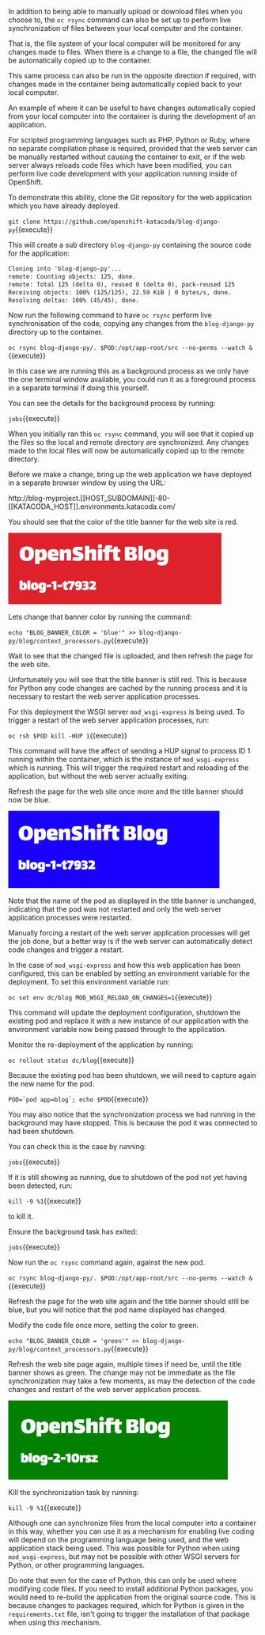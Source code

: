 In addition to being able to manually upload or download files when you choose to, the ``oc rsync`` command can also be set up to perform live synchronization of files between your local computer and the container.

That is, the file system of your local computer will be monitored for any changes made to files. When there is a change to a file, the changed file will be automatically copied up to the container.

This same process can also be run in the opposite direction if required, with changes made in the container being automatically copied back to your local computer.

An example of where it can be useful to have changes automatically copied from your local computer into the container is during the development of an application.

For scripted programming languages such as PHP, Python or Ruby, where no separate compilation phase is required, provided that the web server can be manually restarted without causing the container to exit, or if the web server always reloads code files which have been modified, you can perform live code development with your application running inside of OpenShift.

To demonstrate this ability, clone the Git repository for the web application which you have already deployed.

``git clone https://github.com/openshift-katacoda/blog-django-py``{{execute}}

This will create a sub directory ``blog-django-py`` containing the source code for the application:

```
Cloning into 'blog-django-py'...
remote: Counting objects: 125, done.
remote: Total 125 (delta 0), reused 0 (delta 0), pack-reused 125
Receiving objects: 100% (125/125), 22.59 KiB | 0 bytes/s, done.
Resolving deltas: 100% (45/45), done.
```

Now run the following command to have ``oc rsync`` perform live synchronisation of the code, copying any changes from the ``blog-django-py`` directory up to the container.

``oc rsync blog-django-py/. $POD:/opt/app-root/src --no-perms --watch &``{{execute}}

In this case we are running this as a background process as we only have the one terminal window available, you could run it as a foreground process in a separate terminal if doing this yourself.

You can see the details for the background process by running:

``jobs``{{execute}}

When you initially ran this ``oc rsync`` command, you will see that it copied up the files so the local and remote directory are synchronized. Any changes made to the local files will now be automatically copied up to the remote directory.

Before we make a change, bring up the web application we have deployed in a separate browser window by using the URL:

http://blog-myproject.[[HOST_SUBDOMAIN]]-80-[[KATACODA_HOST]].environments.katacoda.com/

You should see that the color of the title banner for the web site is red.

![Blog Web Site Red](../../assets/introduction/transferring-files/04-blog-web-site-red.png)

Lets change that banner color by running the command:

``echo "BLOG_BANNER_COLOR = 'blue'" >> blog-django-py/blog/context_processors.py``{{execute}}

Wait to see that the changed file is uploaded, and then refresh the page for the web site.

Unfortunately you will see that the title banner is still red. This is because for Python any code changes are cached by the running process and it is necessary to restart the web server application processes.

For this deployment the WSGI server ``mod_wsgi-express`` is being used. To trigger a restart of the web server application processes, run:

``oc rsh $POD kill -HUP 1``{{execute}}

This command will have the affect of sending a HUP signal to process ID 1 running within the container, which is the instance of ``mod_wsgi-express`` which is running. This will trigger the required restart and reloading of the application, but without the web server actually exiting.

Refresh the page for the web site once more and the title banner should now be blue.

![Blog Web Site Blue](../../assets/introduction/transferring-files/04-blog-web-site-blue.png)

Note that the name of the pod as displayed in the title banner is unchanged, indicating that the pod was not restarted and only the web server application processes were restarted.

Manually forcing a restart of the web server application processes will get the job done, but a better way is if the web server can automatically detect code changes and trigger a restart.

In the case of ``mod_wsgi-express`` and how this web application has been configured, this can be enabled by setting an environment variable for the deployment. To set this environment variable run:

``oc set env dc/blog MOD_WSGI_RELOAD_ON_CHANGES=1``{{execute}}

This command will update the deployment configuration, shutdown the existing pod and replace it with a new instance of our application with the environment variable now being passed through to the application.

Monitor the re-deployment of the application by running:

``oc rollout status dc/blog``{{execute}}

Because the existing pod has been shutdown, we will need to capture again the new name for the pod.

``POD=`pod app=blog`; echo $POD``{{execute}}

You may also notice that the synchronization process we had running in the background may have stopped. This is because the pod it was connected to had been shutdown.

You can check this is the case by running:

``jobs``{{execute}}

If it is still showing as running, due to shutdown of the pod not yet having been detected, run:

``kill -9 %1``{{execute}}

to kill it.

Ensure the background task has exited:

``jobs``{{execute}}

Now run the ``oc rsync`` command again, against the new pod.

``oc rsync blog-django-py/. $POD:/opt/app-root/src --no-perms --watch &``{{execute}}

Refresh the page for the web site again and the title banner should still be blue, but you will notice that the pod name displayed has changed.

Modify the code file once more, setting the color to green.

``echo "BLOG_BANNER_COLOR = 'green'" >> blog-django-py/blog/context_processors.py``{{execute}}

Refresh the web site page again, multiple times if need be, until the title banner shows as green. The change may not be immediate as the file synchronization may take a few moments, as may the detection of the code changes and restart of the web server application process.

![Blog Web Site Green](../../assets/introduction/transferring-files/04-blog-web-site-green.png)

Kill the synchronization task by running:

``kill -9 %1``{{execute}}

Although one can synchronize files from the local computer into a container in this way, whether you can use it as a mechanism for enabling live coding will depend on the programming language being used, and the web application stack being used. This was possible for Python when using ``mod_wsgi-express``, but may not be possible with other WSGI servers for Python, or other programming languages.

Do note that even for the case of Python, this can only be used where modifying code files. If you need to install additional Python packages, you would need to re-build the application from the original source code. This is because changes to packages required, which for Python is given in the ``requirements.txt`` file, isn't going to trigger the installation of that package when using this mechanism.
